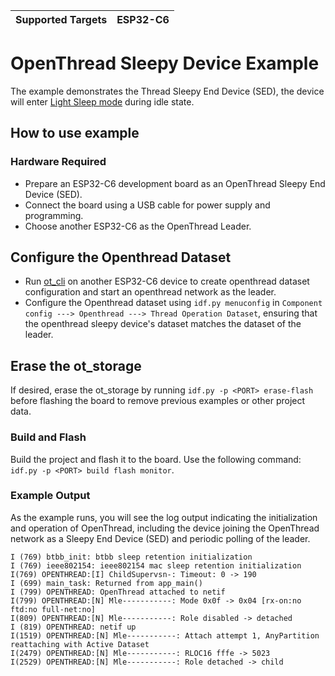 | Supported Targets | ESP32-C6 |
| ----------------- | -------- |

# OpenThread Sleepy Device Example

The example demonstrates the Thread Sleepy End Device (SED), the device will enter [Light Sleep mode](https://docs.espressif.com/projects/esp-idf/en/latest/esp32c6/api-reference/system/sleep_modes.html#sleep-modes) during idle state.
## How to use example

### Hardware Required

* Prepare an ESP32-C6 development board as an OpenThread Sleepy End Device (SED).   
* Connect the board using a USB cable for power supply and programming.  
* Choose another ESP32-C6 as the OpenThread Leader.  


## Configure the Openthread Dataset

* Run [ot_cli](../ot_cli/) on another ESP32-C6 device to create openthread dataset configuration and start an openthread network as the leader.  
* Configure the Openthread dataset using `idf.py menuconfig` in `Component config ---> Openthread ---> Thread Operation Dataset`, ensuring that the openthread sleepy device's dataset matches the dataset of the leader.  

## Erase the ot_storage

If desired, erase the ot_storage by running `idf.py -p <PORT> erase-flash` before flashing the board to remove previous examples or other project data.

### Build and Flash

 Build the project and flash it to the board. Use the following command: `idf.py -p <PORT> build flash monitor`.  


### Example Output

As the example runs, you will see the log output indicating the initialization and operation of OpenThread, including the device joining the OpenThread network as a Sleepy End Device (SED) and periodic polling of the leader.  

```
I (769) btbb_init: btbb sleep retention initialization
I (769) ieee802154: ieee802154 mac sleep retention initialization
I(769) OPENTHREAD:[I] ChildSupervsn-: Timeout: 0 -> 190
I (699) main_task: Returned from app_main()
I (799) OPENTHREAD: OpenThread attached to netif
I(799) OPENTHREAD:[N] Mle-----------: Mode 0x0f -> 0x04 [rx-on:no ftd:no full-net:no]
I(809) OPENTHREAD:[N] Mle-----------: Role disabled -> detached
I (819) OPENTHREAD: netif up
I(1519) OPENTHREAD:[N] Mle-----------: Attach attempt 1, AnyPartition reattaching with Active Dataset
I(2479) OPENTHREAD:[N] Mle-----------: RLOC16 fffe -> 5023
I(2529) OPENTHREAD:[N] Mle-----------: Role detached -> child
```  